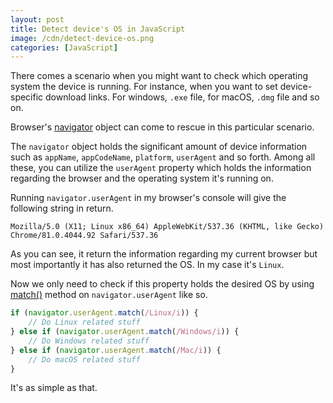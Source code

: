 ```yaml
---
layout: post
title: Detect device's OS in JavaScript
image: /cdn/detect-device-os.png
categories: [JavaScript]
---
```


There comes a scenario when you might want to check which operating system the device is running. For instance, when you want to set device-specific download links. For windows, `.exe` file, for macOS, `.dmg` file and so on. 

Browser's [navigator](https://developer.mozilla.org/en-US/docs/Web/API/Window/navigator) object can come to rescue in this particular scenario.

The `navigator` object holds the significant amount of device information such as `appName`, `appCodeName`, `platform`, `userAgent` and so forth. Among all these, you can utilize the `userAgent` property which holds the information regarding the browser and the operating system it's running on.

Running `navigator.userAgent` in my browser's console will give the following string in return.

```
Mozilla/5.0 (X11; Linux x86_64) AppleWebKit/537.36 (KHTML, like Gecko) Chrome/81.0.4044.92 Safari/537.36
```

As you can see, it return the information regarding my current browser but most importantly it has also returned the OS. In my case it's `Linux`.

Now we only need to check if this property holds the desired OS by using [match()](https://www.w3schools.com/jsref/jsref_match.asp) method on `navigator.userAgent` like so.

```js
if (navigator.userAgent.match(/Linux/i)) {
    // Do Linux related stuff
} else if (navigator.userAgent.match(/Windows/i)) {
    // Do Windows related stuff
} else if (navigator.userAgent.match(/Mac/i)) {
    // Do macOS related stuff
}
```

It's as simple as that.